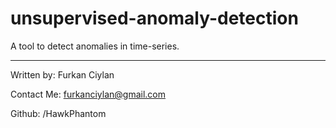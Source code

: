 # unsupervised-anomaly-detection

A tool to detect anomalies in time-series. 

----------------------------------------

Written by: Furkan Ciylan

Contact Me: furkanciylan@gmail.com

Github: /HawkPhantom
